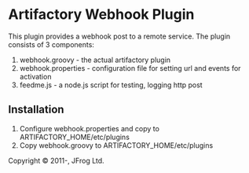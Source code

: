 Artifactory Webhook Plugin
===============================

This plugin provides a webhook post to a remote service.  The plugin consists of 3 components:
1. webhook.groovy - the actual artifactory plugin
2. webhook.properties - configuration file for setting url and events for activation
3. feedme.js - a node.js script for testing, logging http post

Installation
-----------------
1. Configure webhook.properties and copy to ARTIFACTORY_HOME/etc/plugins
2. Copy webhook.groovy to ARTIFACTORY_HOME/etc/plugins

Copyright &copy; 2011-, JFrog Ltd.

